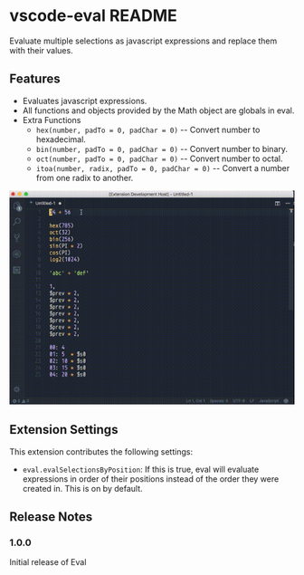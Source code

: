 # vscode-eval README

Evaluate multiple selections as javascript expressions and replace them with their values.

## Features

* Evaluates javascript expressions.
* All functions and objects provided by the Math object are globals in eval.
* Extra Functions
    * `hex(number, padTo = 0, padChar = 0)` -- Convert number to hexadecimal.
    * `bin(number, padTo = 0, padChar = 0)` -- Convert number to binary.
    * `oct(number, padTo = 0, padChar = 0)` -- Convert number to octal.
    * `itoa(number, radix, padTo = 0, padChar = 0)` -- Convert a number from one radix to another.

![Eval Usage](screenshots/eval-video-demo-gif.gif)

## Extension Settings

This extension contributes the following settings:

* `eval.evalSelectionsByPosition`: If this is true, eval will evaluate expressions in order of their positions instead of the order they were created in. This is on by default.

## Release Notes

### 1.0.0

Initial release of Eval